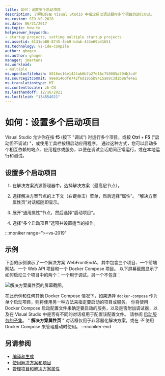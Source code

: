```yaml
---
title: 如何：设置多个启动项目
description: 了解如何在 Visual Studio 中指定启动调试器时多个项目的运行方式。
ms.custom: SEO-VS-2020
ms.date: 06/21/2017
ms.topic: how-to
helpviewer_keywords:
- startup projects, setting multiple startup projects
ms.assetid: 6131eb80-8745-4eb9-bdab-433e69b41651
ms.technology: vs-ide-compile
author: ghogen
ms.author: ghogen
manager: jmartens
ms.workload:
- multiple
ms.openlocfilehash: 8816ec16e1424ab6b7a27e16c750085a794b3cdf
ms.sourcegitcommit: 99e0146dfe742f6d1955b9415a89c3d1b8afe4e1
ms.translationtype: MT
ms.contentlocale: zh-CN
ms.lasthandoff: 12/10/2021
ms.locfileid: "134554021"
---
```

# <a name="how-to-set-multiple-startup-projects"></a>如何：设置多个启动项目

Visual Studio 允许你在按 **f5** (按下 "调试") 时运行多个项目，或按 **Ctrl** + **F5** ("启动但不调试) "，或使用工具栏按钮启动应用程序。 通过这种方式，您可以启动多个相互依赖的站点、应用程序或服务，以便在调试会话期间正常运行，或在本地运行和测试。

## <a name="to-set-multiple-startup-projects"></a>设置多个启动项目

1. 在解决方案资源管理器中，选择解决方案（最高层节点）。

2. 选择解决方案节点的上下文（右键单击）菜单，然后选择“属性”。 “解决方案属性页”对话框随即显示。

3. 展开“通用属性”节点，然后选择“启动项目”。

4. 选择“多个启动项目”选项并设置适当的操作。

:::moniker range=">=vs-2019"

## <a name="example"></a>示例

下面的示例演示了一个解决方案 WebFrontEndA，其中包含三个项目、一个前端网站、一个 Web API 项目和一个 Docker Compose 项目。 以下屏幕截图显示了如何启动三个项目中的两个：一个用于调试，另一个不包含：

![解决方案属性页的屏幕截图。](media/vs-2022/startup-projects.png)

在此示例和任何其他 Docker Compose 情况下，如果选择 `docker-compose` 作为单个启动项目，则将使用另一种方法来指定要启动的项目或服务。 你将使用 Docker Compose 启动配置文件来确定要启动的服务，以及是否附加调试器，以及在 Visual Studio 中是否有不同的对话框用于配置该配置文件。 请参阅 [启动服务的子集](../containers/launch-profiles.md)。 " **解决方案属性页** " 对话框仅用于非容器化解决方案，或在 *不* 使用 Docker Compose 来管理启动时使用。
:::moniker-end

## <a name="see-also"></a>另请参阅

- [编译和生成](../ide/compiling-and-building-in-visual-studio.md)
- [使用解决方案和项目](../ide/creating-solutions-and-projects.md)
- [管理项目和解决方案属性](../ide/managing-project-and-solution-properties.md)
